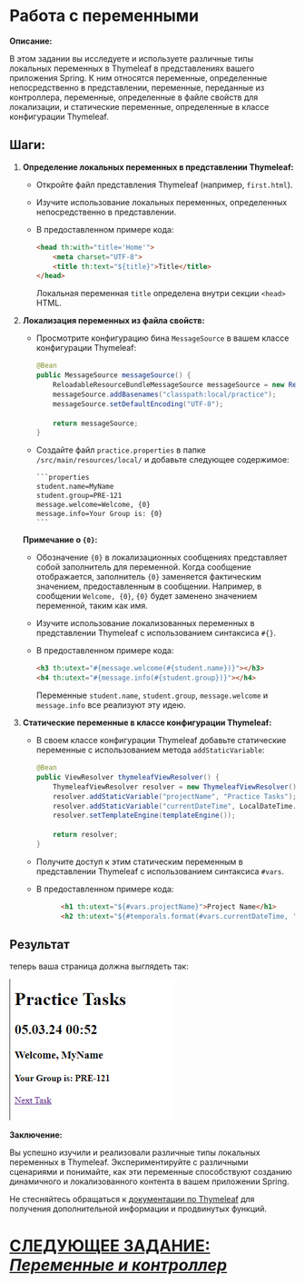 # Работа с переменными

**Описание:**

В этом задании вы исследуете и используете различные типы локальных переменных в Thymeleaf в представлениях вашего приложения Spring. К ним относятся переменные, определенные непосредственно в представлении, переменные, переданные из контроллера, переменные, определенные в файле свойств для локализации, и статические переменные, определенные в классе конфигурации Thymeleaf.

## **Шаги:**

1. **Определение локальных переменных в представлении Thymeleaf:**
    - Откройте файл представления Thymeleaf (например, `first.html`).
    - Изучите использование локальных переменных, определенных непосредственно в представлении.
    - В предоставленном примере кода:

       ```html
       <head th:with="title='Home'">
           <meta charset="UTF-8">
           <title th:text="${title}">Title</title>
       </head>
       ```

      Локальная переменная `title` определена внутри секции `<head>` HTML.

2. **Локализация переменных из файла свойств:**
    - Просмотрите конфигурацию бина `MessageSource` в вашем классе конфигурации Thymeleaf:

       ```java
       @Bean
       public MessageSource messageSource() {
           ReloadableResourceBundleMessageSource messageSource = new ReloadableResourceBundleMessageSource();
           messageSource.addBasenames("classpath:local/practice");
           messageSource.setDefaultEncoding("UTF-8");
 
           return messageSource;
       }
       ```
    - Создайте файл `practice.properties` в папке `/src/main/resources/local/` и добавьте следующее содержимое:

          ```properties
          student.name=MyName
          student.group=PRE-121
          message.welcome=Welcome, {0}
          message.info=Your Group is: {0}
          ```
   **Примечание о `{0}`:**
    - Обозначение `{0}` в локализационных сообщениях представляет собой заполнитель для переменной. Когда сообщение отображается, заполнитель `{0}` заменяется фактическим значением, предоставленным в сообщении. Например, в сообщении `Welcome, {0}`, `{0}` будет заменено значением переменной, таким как имя.

    - Изучите использование локализованных переменных в представлении Thymeleaf с использованием синтаксиса `#{}`.
    - В предоставленном примере кода:

       ```html
       <h3 th:utext="#{message.welcome(#{student.name})}"></h3>
       <h4 th:utext="#{message.info(#{student.group})}"></h4>
       ```

      Переменные `student.name`, `student.group`, `message.welcome` и `message.info` все реализуют эту идею.

3. **Статические переменные в классе конфигурации Thymeleaf:**
    - В своем классе конфигурации Thymeleaf добавьте статические переменные с использованием метода `addStaticVariable`:

       ```java
       @Bean
       public ViewResolver thymeleafViewResolver() {
           ThymeleafViewResolver resolver = new ThymeleafViewResolver();
           resolver.addStaticVariable("projectName", "Practice Tasks");
           resolver.addStaticVariable("currentDateTime", LocalDateTime.now());
           resolver.setTemplateEngine(templateEngine());
 
           return resolver;
       }
       ```

    - Получите доступ к этим статическим переменным в представлении Thymeleaf с использованием синтаксиса `#vars`.
    - В предоставленном примере кода:

       ```html
             <h1 th:utext="${#vars.projectName}">Project Name</h1>
             <h2 th:utext="${#temporals.format(#vars.currentDateTime, 'dd.MM.yy HH:mm')}">Current Date and Time</h2>
       ```

## Результат

теперь ваша страница должна выглядеть так:

![first-view.png](../../../srcs/thymeleaf/first-view.png)

**Заключение:**

Вы успешно изучили и реализовали различные типы локальных переменных в Thymeleaf. Экспериментируйте с различными сценариями и понимайте, как эти переменные способствуют созданию динамичного и локализованного контента в вашем приложении Spring.

Не стесняйтесь обращаться к [документации по Thymeleaf](https://www.thymeleaf.org/documentation.html) для получения дополнительной информации и продвинутых функций.

# [СЛЕДУЮЩЕЕ ЗАДАНИЕ: *Переменные и контроллер*](variables-and-controller.md)

